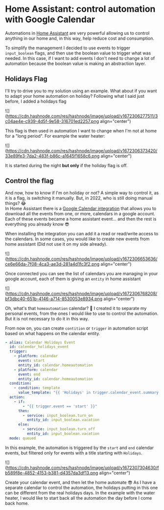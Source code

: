 # Home Assistant: control automation with Google Calendar

Automations in [Home Assistant](https://www.home-assistant.io/) are very powerful allowing us to control anything in our home and, in this way, help reduce cost and consumption.

To simplify the management I decided to use events to trigger `input_boolean` flags, and then use the boolean value to trigger what was needed. In this case, if I want to add events I don't need to change a lot of automation because the boolean value is making an abstraction layer.

## Holidays Flag

I'll try to drive you to my solution using an example. What about if you want to adapt your home automation on holiday? Following what I said just before, I added a holidays flag

![](https://cdn.hashnode.com/res/hashnode/image/upload/v1672306277511/3c04ae4e-c939-4d5f-9e58-316701ed2257.png align="center")

This flag is then used in automation I want to change when I'm not at home for a "long period". For example the water heater:

![](https://cdn.hashnode.com/res/hashnode/image/upload/v1672306373420/33e89fe3-7da2-483f-b86c-a1645f1658c6.png align="center")

It is started during the night **but only** if the holiday flag is off.

## Control the flag

And now, how to know if I'm on holiday or not? A simple way to control it, as it is a flag, is switching it manually. But, in 2022, who is still doing manual things? 😂  
In Home Assistant there is a [Google Calendar integration](https://www.home-assistant.io/integrations/google/) that allows you to download all the events from one, or more, calendars in a google account. Each of these events became a home assistant event... and then the rest is everything you already know 😎

When installing the integration you can add it a read or read/write access to the calendars. In some cases, you would like to create new events from home assistant (Did not use it on my side already).

![](https://cdn.hashnode.com/res/hashnode/image/upload/v1672306653636/ce6e66da-7f08-4ca3-ae3d-281a4d1fc3f2.png align="center")

Once connected you can see the list of calendars you are managing in your google account, each of them is giving an `entity` in home assistant

![](https://cdn.hashnode.com/res/hashnode/image/upload/v1672306768208/bf3dbc40-651b-4146-a714-8530053e8934.png align="center")

Oh, what's that `homeautomation` calendar? 🤩 I created it to separate my personal events, from the ones I would like to use to control the automation. But it is not necessary to do it in this way.

From now on, you can create `contition` or `trigger` in automation script based on what happens on the calendar entity.

```yaml
- alias: Calendar Holidays Event
  id: calendar_holidays_event
  trigger:
    - platform: calendar
      event: start
      entity_id: calendar.homeautomation
    - platform: calendar
      event: end
      entity_id: calendar.homeautomation
  condition:
    - condition: template
      value_template: "{{ 'Holidays' in trigger.calendar_event.summary }}"
  action:
    - if:
        - "{{ trigger.event == 'start' }}"
      then:
        - service: input_boolean.turn_on
          entity_id: input_boolean.vacation
      else:
        - service: input_boolean.turn_off
          entity_id: input_boolean.vacation
  mode: queued
```

In this example, the automation is triggered by the `start` and `end` calendar events, but filtered only for events with a title starting with `Holidays`.

![](https://cdn.hashnode.com/res/hashnode/image/upload/v1672307304630/fb589f8e-4852-4153-b381-d4357da3df13.png align="center")

Create your calendar event, and then let the home automate 😎 As I have a separate calendar to control the automation, the holidays putting in this one can be different from the real holidays days. In the example with the water heater, I would like to start back all the automation the day before I come back home.